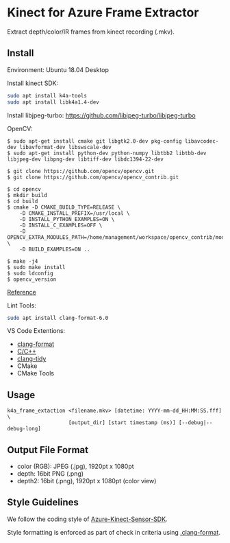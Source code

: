 # Kinect for Azure Frame Extractor
Extract depth/color/IR frames from kinect recording (.mkv).

## Install

Environment: Ubuntu 18.04 Desktop

Install kinect SDK:

```bash
sudo apt install k4a-tools
sudo apt install libk4a1.4-dev
```

Install libjpeg-turbo:
https://github.com/libjpeg-turbo/libjpeg-turbo

OpenCV:

```
$ sudo apt-get install cmake git libgtk2.0-dev pkg-config libavcodec-dev libavformat-dev libswscale-dev
$ sudo apt-get install python-dev python-numpy libtbb2 libtbb-dev libjpeg-dev libpng-dev libtiff-dev libdc1394-22-dev

$ git clone https://github.com/opencv/opencv.git
$ git clone https://github.com/opencv/opencv_contrib.git

$ cd opencv
$ mkdir build
$ cd build
$ cmake -D CMAKE_BUILD_TYPE=RELEASE \
    -D CMAKE_INSTALL_PREFIX=/usr/local \
    -D INSTALL_PYTHON_EXAMPLES=ON \
    -D INSTALL_C_EXAMPLES=OFF \
    -D OPENCV_EXTRA_MODULES_PATH=/home/management/workspace/opencv_contrib/modules \
    -D BUILD_EXAMPLES=ON ..

$ make -j4
$ sudo make install
$ sudo ldconfig
$ opencv_version
```

[Reference](https://github.com/getty708/Azure-Kinect-Sensor-SDK/issues/1)


Lint Tools:

```bash
sudo apt install clang-format-6.0
```

VS Code Extentions:
- [clang-format](https://marketplace.visualstudio.com/items?itemName=xaver.clang-format)
- [C/C++](https://marketplace.visualstudio.com/items?itemName=ms-vscode.cpptools)
- [clang-tidy](https://marketplace.visualstudio.com/items?itemName=notskm.clang-tidy)
- CMake
- CMake Tools

## Usage

```
k4a_frame_extaction <filename.mkv> [datetime: YYYY-mm-dd_HH:MM:SS.fff] \
                    [output_dir] [start timestamp (ms)] [--debug|--debug-long]
```

## Output File Format
- color (RGB): JPEG (.jpg), 1920pt x 1080pt
- depth: 16bit PNG (.png) 
- depth2: 16bit (.png), 1920pt x 1080pt (color view)


## Style Guidelines
We follow the coding style of [Azure-Kinect-Sensor-SDK](https://github.com/getty708/Azure-Kinect-Sensor-SDK/blob/develop/CONTRIBUTING.md#style-guidelines).

Style formatting is enforced as part of check in criteria using [.clang-format](https://github.com/getty708/Azure-Kinect-Sensor-SDK/blob/develop/.clang-format).
